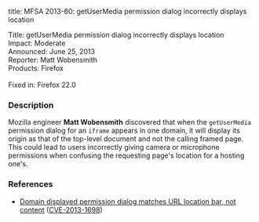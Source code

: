title: MFSA 2013-60: getUserMedia permission dialog incorrectly displays location

<p>
<span class="label">Title:</span>      getUserMedia permission dialog
incorrectly displays location<br/>
<span class="label">Impact:</span>     Moderate<br/>
<span class="label">Announced:</span>  June 25, 2013<br/>
<span class="label">Reporter:</span>   Matt Wobensmith<br/>
<span class="label">Products:</span>   Firefox<br/>
<br/>
<span class="label">Fixed in:</span>   Firefox 22.0<br/>
</p>


<h3>Description</h3>

<p>Mozilla engineer <strong>Matt Wobensmith</strong> discovered that when the
<code>getUserMedia</code> permission dialog for an <code>iframe</code> appears
in one domain, it  will display its origin as that of the top-level document and
not the calling framed page. This could lead to users incorrectly giving camera
or microphone permissions when confusing the requesting page's location for a
hosting one's.</p>


<h3>References</h3>

<ul>
  <li><a href="https://bugzilla.mozilla.org/show_bug.cgi?id=876044">
       Domain displayed permission dialog matches URL location bar, not
content</a> (<a href="http://cve.mitre.org/cgi-bin/cvename.cgi?name=CVE-2013-1698" class="ex-ref">CVE-2013-1698</a>)</li>
</ul>



